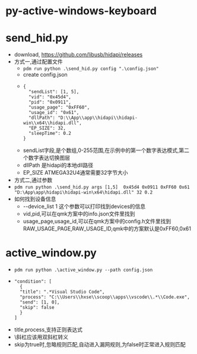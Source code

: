 # py-active-windows-keyboard
# send_hid.py
  * download, https://github.com/libusb/hidapi/releases
  * 方式一,通过配置文件
    * `pdm run python .\send_hid.py config ".\config.json"`
    * create config.json
    *
      ```
      {
        "sendList": [1, 5],
        "vid": "0x45d4",
        "pid": "0x0911",
        "usage_page": "0xFF60",
        "usage_id": "0x61",
        "dllPath": "D:\\App\\app\\hidapi\\hidapi-win\\x64\\hidapi.dll",
        "EP_SIZE": 32,
        "sleepTime": 0.2
      }
      ```
    * sendList字段,是个数组,0-255范围,在示例中的第一个数字表达模式,第二个数字表达切换图层
    * dllPath 是hidapi的本地dll路径
    * EP_SIZE ATMEGA32U4通常需要32字节大小
  * 方式二,通过参数
  * `pdm run python .\send_hid.py args [1,5]  0x45d4 0x0911 0xFF60 0x61 "D:\App\app\hidapi\hidapi-win\x64\hidapi.dll" 32 0.2`
  * 如何找到设备信息
    * --device_list 1 这个参数可以打印找到devices的信息
    * vid,pid,可以在qmk方案中的info.json文件里找到
    * usage_page,usage_id,可以在qmk方案中的config.h文件里找到RAW_USAGE_PAGE,RAW_USAGE_ID,qmk中的方案默认是0xFF60,0x61
# active_window.py
  * `pdm run python .\active_window.py --path config.json`
  * ```
    "condition": [
      {
      "title": ".*Visual Studio Code",
      "process": "C:\\Users\\hxse\\scoop\\apps\\vscode\\.*\\Code.exe",
      "send": [1, 0],
      "skip": false
      }
    ]
    ```
  * title,process,支持正则表达式
  * \斜杠应该用双斜杠转义
  * skip为true时,忽略规则匹配,自动进入漏网规则,为false时正常进入规则匹配
